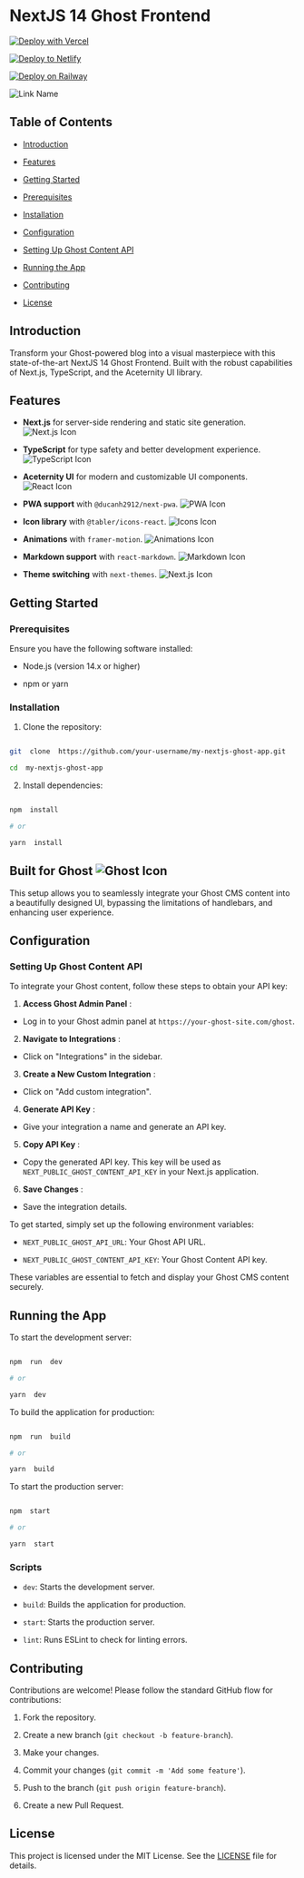 # NextJS 14 Ghost Frontend

[![Deploy with Vercel](https://vercel.com/button)](https://vercel.com/new/clone?repository-url=https%3A%2F%2Fgithub.com%2Fxi-Rick%2Fnextjs14-ghost-frontend)

[![Deploy to Netlify](https://www.netlify.com/img/deploy/button.svg)](https://app.netlify.com/start/deploy?repository=https://github.com/xi-Rick/nextjs14-ghost-frontend)

[![Deploy on Railway](https://railway.app/button.svg)](https://railway.app/new/template?template=https://github.com/xi-Rick/nextjs14-ghost-frontend)

![Link Name](https://i.ibb.co/HCVj3rQ/image.png)

## Table of Contents

- [Introduction](#introduction)

- [Features](#features)

- [Getting Started](#getting-started)

- [Prerequisites](#prerequisites)

- [Installation](#installation)

- [Configuration](#configuration)

- [Setting Up Ghost Content API](#setting-up-ghost-content-api)

- [Running the App](#running-the-app)

- [Contributing](#contributing)

- [License](#license)

## Introduction

Transform your Ghost-powered blog into a visual masterpiece with this state-of-the-art NextJS 14 Ghost Frontend. Built with the robust capabilities of Next.js, TypeScript, and the Aceternity UI library.

## Features

- **Next.js** for server-side rendering and static site generation. ![Next.js Icon](https://cdn.jsdelivr.net/npm/@tabler/icons@latest/icons/brand-nextjs.svg)

- **TypeScript** for type safety and better development experience. ![TypeScript Icon](https://cdn.jsdelivr.net/npm/@tabler/icons@latest/icons/brand-typescript.svg)

- **Aceternity UI** for modern and customizable UI components. ![React Icon](https://cdn.jsdelivr.net/npm/@tabler/icons@latest/icons/brand-react.svg)

- **PWA support** with `@ducanh2912/next-pwa`. ![PWA Icon](https://cdn.jsdelivr.net/npm/@tabler/icons@latest/icons/parking-circle.svg)

- **Icon library** with `@tabler/icons-react`. ![Icons Icon](https://cdn.jsdelivr.net/npm/@tabler/icons@latest/icons/icons.svg)

- **Animations** with `framer-motion`. ![Animations Icon](https://cdn.jsdelivr.net/npm/@tabler/icons@latest/icons/keyframe.svg)

- **Markdown support** with `react-markdown`. ![Markdown Icon](https://cdn.jsdelivr.net/npm/@tabler/icons@latest/icons/markdown.svg)

- **Theme switching** with `next-themes`. ![Next.js Icon](https://cdn.jsdelivr.net/npm/@tabler/icons@latest/icons/brand-nextjs.svg)

## Getting Started

### Prerequisites

Ensure you have the following software installed:

- Node.js (version 14.x or higher)

- npm or yarn

### Installation

1. Clone the repository:

```sh

git  clone  https://github.com/your-username/my-nextjs-ghost-app.git

cd  my-nextjs-ghost-app

```

2. Install dependencies:

```sh

npm  install

# or

yarn  install

```

## Built for Ghost ![Ghost Icon](https://cdn.jsdelivr.net/npm/@tabler/icons@latest/icons/ghost.svg)

This setup allows you to seamlessly integrate your Ghost CMS content into a beautifully designed UI, bypassing the limitations of handlebars, and enhancing user experience.

## Configuration

### Setting Up Ghost Content API

To integrate your Ghost content, follow these steps to obtain your API key:

1.  **Access Ghost Admin Panel** :

- Log in to your Ghost admin panel at `https://your-ghost-site.com/ghost`.

2.  **Navigate to Integrations** :

- Click on "Integrations" in the sidebar.

3.  **Create a New Custom Integration** :

- Click on "Add custom integration".

4.  **Generate API Key** :

- Give your integration a name and generate an API key.

5.  **Copy API Key** :

- Copy the generated API key. This key will be used as `NEXT_PUBLIC_GHOST_CONTENT_API_KEY` in your Next.js application.

6.  **Save Changes** :

- Save the integration details.

To get started, simply set up the following environment variables:

- `NEXT_PUBLIC_GHOST_API_URL`: Your Ghost API URL.

- `NEXT_PUBLIC_GHOST_CONTENT_API_KEY`: Your Ghost Content API key.

These variables are essential to fetch and display your Ghost CMS content securely.

## Running the App

To start the development server:

```sh

npm  run  dev

# or

yarn  dev

```

To build the application for production:

```sh

npm  run  build

# or

yarn  build

```

To start the production server:

```sh

npm  start

# or

yarn  start

```

### Scripts

- `dev`: Starts the development server.

- `build`: Builds the application for production.

- `start`: Starts the production server.

- `lint`: Runs ESLint to check for linting errors.

## Contributing

Contributions are welcome! Please follow the standard GitHub flow for contributions:

1. Fork the repository.

2. Create a new branch (`git checkout -b feature-branch`).

3. Make your changes.

4. Commit your changes (`git commit -m 'Add some feature'`).

5. Push to the branch (`git push origin feature-branch`).

6. Create a new Pull Request.

## License

This project is licensed under the MIT License. See the [LICENSE](https://opensource.org/license/mit) file for details.
